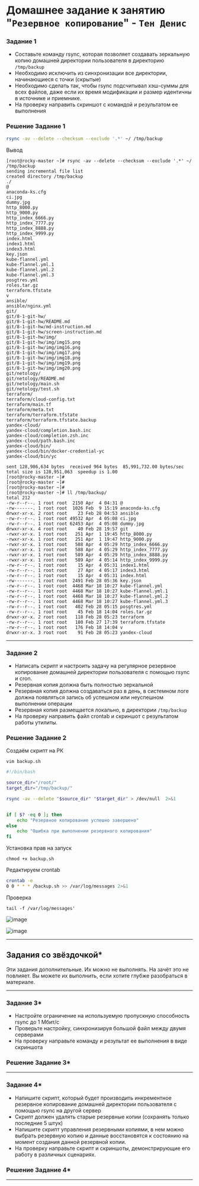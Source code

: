 # Домашнее задание к занятию "`Резервное копирование`" - `Тен Денис`


### Задание 1
- Составьте команду rsync, которая позволяет создавать зеркальную копию домашней директории пользователя в директорию `/tmp/backup`
- Необходимо исключить из синхронизации все директории, начинающиеся с точки (скрытые)
- Необходимо сделать так, чтобы rsync подсчитывал хэш-суммы для всех файлов, даже если их время модификации и размер идентичны в источнике и приемнике.
- На проверку направить скриншот с командой и результатом ее выполнения

### Решение Задание 1

```bash
rsync -av --delete --checksum --exclude '.*' ~/ /tmp/backup
```
Вывод

```screenshot
[root@rocky-master ~]# rsync -av --delete --checksum --exclude '.*' ~/ /tmp/backup
sending incremental file list
created directory /tmp/backup
./
@
anaconda-ks.cfg
ci.jpg
dummy.jpg
http_8000.py
http_9000.py
http_index_6666.py
http_index_7777.py
http_index_8888.py
http_index_9999.py
index.html
index1.html
index3.html
key.json
kube-flannel.yml
kube-flannel.yml.1
kube-flannel.yml.2
kube-flannel.yml.3
posgtres.yml
roles.tar.gz
terraform.tfstate
v
ansible/
ansible/nginx.yml
git/
git/8-1-git-hw/
git/8-1-git-hw/README.md
git/8-1-git-hw/md-instruction.md
git/8-1-git-hw/screen-instruction.md
git/8-1-git-hw/img/
git/8-1-git-hw/img/img15.png
git/8-1-git-hw/img/img16.png
git/8-1-git-hw/img/img17.png
git/8-1-git-hw/img/img18.png
git/8-1-git-hw/img/img19.png
git/8-1-git-hw/img/img20.png
git/netology/
git/netology/README.md
git/netology/main.sh
git/netology/test.sh
terraform/
terraform/cloud-config.txt
terraform/main.tf
terraform/meta.txt
terraform/terraform.tfstate
terraform/terraform.tfstate.backup
yandex-cloud/
yandex-cloud/completion.bash.inc
yandex-cloud/completion.zsh.inc
yandex-cloud/path.bash.inc
yandex-cloud/bin/
yandex-cloud/bin/docker-credential-yc
yandex-cloud/bin/yc

sent 128,986,634 bytes  received 964 bytes  85,991,732.00 bytes/sec
total size is 128,951,063  speedup is 1.00
[root@rocky-master ~]#
[root@rocky-master ~]#
[root@rocky-master ~]#
[root@rocky-master ~]# ll /tmp/backup/
total 212
-rw-r--r--. 1 root root  2150 Apr  4 04:31 @
-rw-------. 1 root root  1026 Feb  9 15:19 anaconda-ks.cfg
drwxr-xr-x. 2 root root    23 Feb 28 04:53 ansible
-rw-r--r--. 1 root root 49532 Apr  4 05:08 ci.jpg
-rw-r--r--. 1 root root 62453 Apr  4 05:08 dummy.jpg
drwxr-xr-x. 4 root root    40 Feb 28 19:57 git
-rwxr-xr-x. 1 root root   251 Apr  1 19:45 http_8000.py
-rwxr-xr-x. 1 root root   251 Apr  1 19:47 http_9000.py
-rwxr-xr-x. 1 root root   588 Apr  4 05:29 http_index_6666.py
-rwxr-xr-x. 1 root root   588 Apr  4 05:29 http_index_7777.py
-rwxr-xr-x. 1 root root   589 Apr  4 05:29 http_index_8888.py
-rwxr-xr-x. 1 root root   589 Apr  4 05:14 http_index_9999.py
-rw-r--r--. 1 root root    15 Apr  4 05:31 index1.html
-rw-r--r--. 1 root root    27 Apr  4 05:17 index3.html
-rw-r--r--. 1 root root    15 Apr  4 05:31 index.html
-rw-------. 1 root root  2491 Feb 28 05:36 key.json
-rw-r--r--. 1 root root  4468 Mar 18 10:27 kube-flannel.yml
-rw-r--r--. 1 root root  4468 Mar 18 10:27 kube-flannel.yml.1
-rw-r--r--. 1 root root  4468 Mar 18 10:27 kube-flannel.yml.2
-rw-r--r--. 1 root root  4468 Mar 18 10:27 kube-flannel.yml.3
-rw-r--r--. 1 root root   402 Feb 28 05:15 posgtres.yml
-rw-r--r--. 1 root root    45 Feb 18 14:04 roles.tar.gz
drwxr-xr-x. 2 root root   118 Feb 28 05:23 terraform
-rw-r--r--. 1 root root   180 Feb 27 17:39 terraform.tfstate
-rw-r--r--. 1 root root   176 Feb 18 14:04 v
drwxr-xr-x. 3 root root    91 Feb 28 05:23 yandex-cloud

```


---

### Задание 2
- Написать скрипт и настроить задачу на регулярное резервное копирование домашней директории пользователя с помощью rsync и cron.
- Резервная копия должна быть полностью зеркальной
- Резервная копия должна создаваться раз в день, в системном логе должна появляться запись об успешном или неуспешном выполнении операции
- Резервная копия размещается локально, в директории `/tmp/backup`
- На проверку направить файл crontab и скриншот с результатом работы утилиты.

### Решение Задание 2
Создаём скрипт на РК
```
vim backup.sh
```
```bash
#!/bin/bash

source_dir="/root/"
target_dir="/tmp/backup/"

rsync -av --delete "$source_dir" "$target_dir" > /dev/null  2>&1


if [ $? -eq 0 ]; then
    echo "Резервное копирование успешно завершено"
else
    echo "Ошибка при выполнении резервного копирования"
fi
```
Установка прав на запуск
```
chmod +x backup.sh
```
Редактируем crontab
```bash
crontab -e
0 0 * * * /backup.sh >> /var/log/messages 2>&1
```
Проверка

```
tail -f /var/log/messages'
```
![image](https://github.com/killakazzak/10-3-backup-rsync-hw/assets/32342205/0ad283dc-f1f4-431d-95e1-9bb46dbfb95b)

![image](https://github.com/killakazzak/10-3-backup-rsync-hw/assets/32342205/5f92fa12-b5f2-489c-aeb8-bc9386fc5a30)


---

## Задания со звёздочкой*
Эти задания дополнительные. Их можно не выполнять. На зачёт это не повлияет. Вы можете их выполнить, если хотите глубже разобраться в материале.

---

### Задание 3*
- Настройте ограничение на используемую пропускную способность rsync до 1 Мбит/c
- Проверьте настройку, синхронизируя большой файл между двумя серверами
- На проверку направьте команду и результат ее выполнения в виде скриншота

### Решение Задание 3*


---

### Задание 4*
- Напишите скрипт, который будет производить инкрементное резервное копирование домашней директории пользователя с помощью rsync на другой сервер
- Скрипт должен удалять старые резервные копии (сохранять только последние 5 штук)
- Напишите скрипт управления резервными копиями, в нем можно выбрать резервную копию и данные восстановятся к состоянию на момент создания данной резервной копии.
- На проверку направьте скрипт и скриншоты, демонстрирующие его работу в различных сценариях.

### Решение Задание 4*
------
